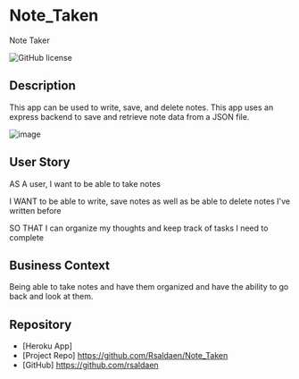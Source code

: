 # Note_Taken
Note Taker

![GitHub license](https://img.shields.io/badge/license-MIT-blue.svg)

## Description

This app can be used to write, save, and delete notes. This app uses an express backend to save and retrieve note data from a JSON file.

![image](https://user-images.githubusercontent.com/101837927/165944566-43385d6e-4dd3-4922-8da5-c1a3e1c56ef2.png)


## User Story

AS A user, I want to be able to take notes

I WANT to be able to write, save notes as well as be able to delete notes I've written before

SO THAT I can organize my thoughts and keep track of tasks I need to complete

## Business Context

Being able to take notes and have them organized and have the ability to go back and look at them.

## Repository
- [Heroku App]
- [Project Repo] https://github.com/Rsaldaen/Note_Taken
- [GitHub] https://github.com/rsaldaen
